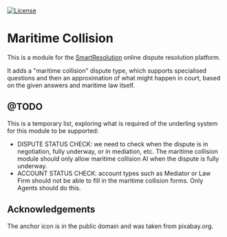 [![License](https://img.shields.io/badge/license-MIT-blue.svg)](http://opensource.org/licenses/MIT)

# Maritime Collision

This is a module for the [SmartResolution](http://smartresolution.org) online dispute resolution platform.

It adds a "maritime collision" dispute type, which supports specialised questions and then an approximation of what might happen in court, based on the given answers and maritime law itself.

## @TODO

This is a temporary list, exploring what is required of the underling system for this module to be supported:

* DISPUTE STATUS CHECK: we need to check when the dispute is in negotiation, fully underway, or in mediation, etc. The maritime collision module should only allow maritime collision AI when the dispute is fully underway.
* ACCOUNT STATUS CHECK: account types such as Mediator or Law Firm should not be able to fill in the maritime collision forms. Only Agents should do this.

## Acknowledgements

The anchor icon is in the public domain and was taken from pixabay.org.
